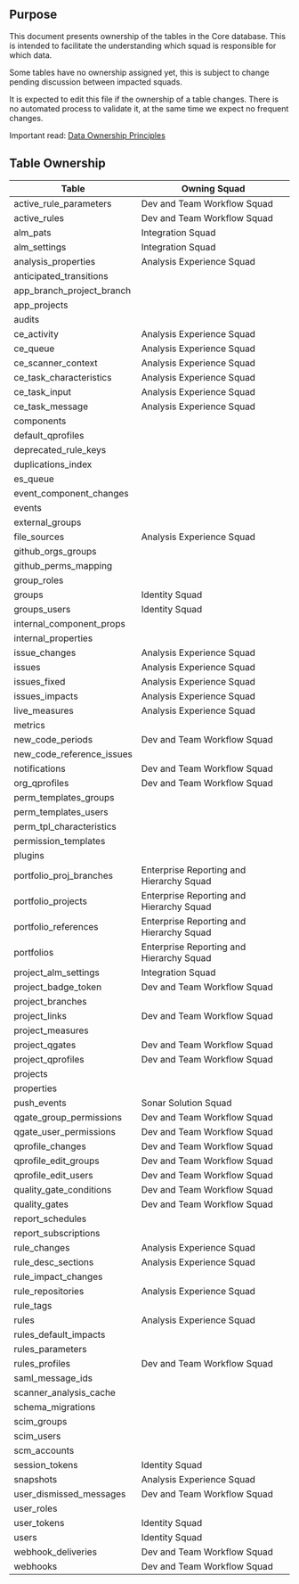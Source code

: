 ## Purpose

This document presents ownership of the tables in the Core database. This is intended
to facilitate the understanding which squad is responsible for which data.

Some tables have no ownership assigned yet, this is subject to change pending discussion between impacted squads.

It is expected to edit this file if the ownership of a table changes. There is no automated process to validate it, at the
same time we expect no frequent changes.

Important read: [Data Ownership Principles](https://xtranet-sonarsource.atlassian.net/wiki/spaces/DEV/pages/3170795538/Data+Ownership+Principle)

## Table Ownership

| Table | Owning Squad |
| --- | --- |
| active_rule_parameters | Dev and Team Workflow Squad |
| active_rules | Dev and Team Workflow Squad |
| alm_pats | Integration Squad |
| alm_settings | Integration Squad |
| analysis_properties | Analysis Experience Squad |
| anticipated_transitions |  |
| app_branch_project_branch |  |
| app_projects |  |
| audits |  |
| ce_activity | Analysis Experience Squad |
| ce_queue | Analysis Experience Squad |
| ce_scanner_context | Analysis Experience Squad |
| ce_task_characteristics | Analysis Experience Squad |
| ce_task_input | Analysis Experience Squad |
| ce_task_message | Analysis Experience Squad |
| components |  |
| default_qprofiles |  |
| deprecated_rule_keys |  |
| duplications_index |  |
| es_queue |  |
| event_component_changes |  |
| events |  |
| external_groups |  |
| file_sources | Analysis Experience Squad |
| github_orgs_groups |  |
| github_perms_mapping |  |
| group_roles |  |
| groups | Identity Squad |
| groups_users | Identity Squad |
| internal_component_props |  |
| internal_properties |  |
| issue_changes | Analysis Experience Squad |
| issues | Analysis Experience Squad |
| issues_fixed | Analysis Experience Squad |
| issues_impacts | Analysis Experience Squad |
| live_measures | Analysis Experience Squad |
| metrics |  |
| new_code_periods | Dev and Team Workflow Squad |
| new_code_reference_issues |  |
| notifications | Dev and Team Workflow Squad |
| org_qprofiles | Dev and Team Workflow Squad |
| perm_templates_groups |  |
| perm_templates_users |  |
| perm_tpl_characteristics |  |
| permission_templates |  |
| plugins |  |
| portfolio_proj_branches | Enterprise Reporting and Hierarchy Squad |
| portfolio_projects | Enterprise Reporting and Hierarchy Squad |
| portfolio_references | Enterprise Reporting and Hierarchy Squad |
| portfolios | Enterprise Reporting and Hierarchy Squad |
| project_alm_settings | Integration Squad |
| project_badge_token | Dev and Team Workflow Squad |
| project_branches |  |
| project_links | Dev and Team Workflow Squad |
| project_measures |  |
| project_qgates | Dev and Team Workflow Squad |
| project_qprofiles | Dev and Team Workflow Squad |
| projects |  |
| properties |  |
| push_events | Sonar Solution Squad |
| qgate_group_permissions | Dev and Team Workflow Squad |
| qgate_user_permissions | Dev and Team Workflow Squad |
| qprofile_changes | Dev and Team Workflow Squad |
| qprofile_edit_groups | Dev and Team Workflow Squad |
| qprofile_edit_users | Dev and Team Workflow Squad |
| quality_gate_conditions | Dev and Team Workflow Squad |
| quality_gates | Dev and Team Workflow Squad |
| report_schedules |  |
| report_subscriptions |  |
| rule_changes | Analysis Experience Squad |
| rule_desc_sections | Analysis Experience Squad |
| rule_impact_changes |  |
| rule_repositories | Analysis Experience Squad |
| rule_tags |  |
| rules | Analysis Experience Squad |
| rules_default_impacts |  |
| rules_parameters |  |
| rules_profiles | Dev and Team Workflow Squad |
| saml_message_ids |  |
| scanner_analysis_cache |  |
| schema_migrations |  |
| scim_groups |  |
| scim_users |  |
| scm_accounts |  |
| session_tokens | Identity Squad |
| snapshots | Analysis Experience Squad |
| user_dismissed_messages | Dev and Team Workflow Squad |
| user_roles |  |
| user_tokens | Identity Squad |
| users | Identity Squad |
| webhook_deliveries | Dev and Team Workflow Squad |
| webhooks | Dev and Team Workflow Squad |
